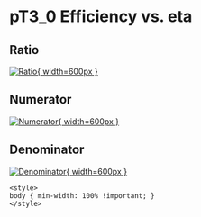 # pT3_0 Efficiency vs. eta

## Ratio

[![Ratio](../mtv/var/pT3_0_eff_eta.png){ width=600px }](../mtv/var/pT3_0_eff_eta.pdf)

## Numerator

[![Numerator](../mtv/num/pT3_0_eff_eta_num.png){ width=600px }](../mtv/num/pT3_0_eff_eta_num.pdf)

## Denominator

[![Denominator](../mtv/den/pT3_0_eff_eta_den.png){ width=600px }](../mtv/den/pT3_0_eff_eta_den.pdf)


``` {=html}
<style>
body { min-width: 100% !important; }
</style>
```
